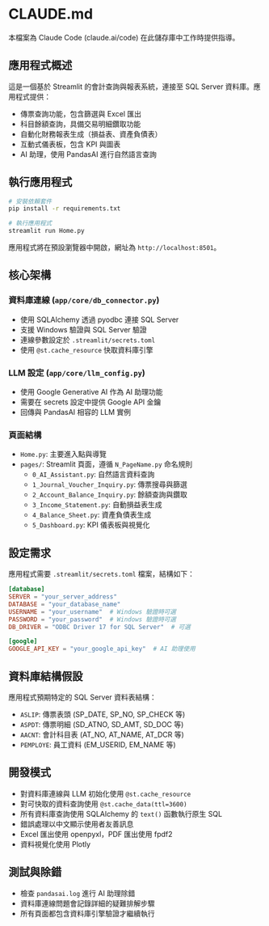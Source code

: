 # CLAUDE.md

本檔案為 Claude Code (claude.ai/code) 在此儲存庫中工作時提供指導。

## 應用程式概述

這是一個基於 Streamlit 的會計查詢與報表系統，連接至 SQL Server 資料庫。應用程式提供：

- 傳票查詢功能，包含篩選與 Excel 匯出
- 科目餘額查詢，具備交易明細鑽取功能
- 自動化財務報表生成（損益表、資產負債表）
- 互動式儀表板，包含 KPI 與圖表
- AI 助理，使用 PandasAI 進行自然語言查詢

## 執行應用程式

```bash
# 安裝依賴套件
pip install -r requirements.txt

# 執行應用程式
streamlit run Home.py
```

應用程式將在預設瀏覽器中開啟，網址為 `http://localhost:8501`。

## 核心架構

### 資料庫連線 (`app/core/db_connector.py`)
- 使用 SQLAlchemy 透過 pyodbc 連接 SQL Server
- 支援 Windows 驗證與 SQL Server 驗證
- 連線參數設定於 `.streamlit/secrets.toml`
- 使用 `@st.cache_resource` 快取資料庫引擎

### LLM 設定 (`app/core/llm_config.py`)
- 使用 Google Generative AI 作為 AI 助理功能
- 需要在 secrets 設定中提供 Google API 金鑰
- 回傳與 PandasAI 相容的 LLM 實例

### 頁面結構
- `Home.py`: 主要進入點與導覽
- `pages/`: Streamlit 頁面，遵循 `N_PageName.py` 命名規則
  - `0_AI_Assistant.py`: 自然語言資料查詢
  - `1_Journal_Voucher_Inquiry.py`: 傳票搜尋與篩選
  - `2_Account_Balance_Inquiry.py`: 餘額查詢與鑽取
  - `3_Income_Statement.py`: 自動損益表生成
  - `4_Balance_Sheet.py`: 資產負債表生成
  - `5_Dashboard.py`: KPI 儀表板與視覺化

## 設定需求

應用程式需要 `.streamlit/secrets.toml` 檔案，結構如下：

```toml
[database]
SERVER = "your_server_address"
DATABASE = "your_database_name"
USERNAME = "your_username"  # Windows 驗證時可選
PASSWORD = "your_password"  # Windows 驗證時可選
DB_DRIVER = "ODBC Driver 17 for SQL Server"  # 可選

[google]
GOOGLE_API_KEY = "your_google_api_key"  # AI 助理使用
```

## 資料庫結構假設

應用程式預期特定的 SQL Server 資料表結構：
- `ASLIP`: 傳票表頭 (SP_DATE, SP_NO, SP_CHECK 等)
- `ASPDT`: 傳票明細 (SD_ATNO, SD_AMT, SD_DOC 等)
- `AACNT`: 會計科目表 (AT_NO, AT_NAME, AT_DCR 等)
- `PEMPLOYE`: 員工資料 (EM_USERID, EM_NAME 等)

## 開發模式

- 對資料庫連線與 LLM 初始化使用 `@st.cache_resource`
- 對可快取的資料查詢使用 `@st.cache_data(ttl=3600)`
- 所有資料庫查詢使用 SQLAlchemy 的 `text()` 函數執行原生 SQL
- 錯誤處理以中文顯示使用者友善訊息
- Excel 匯出使用 openpyxl，PDF 匯出使用 fpdf2
- 資料視覺化使用 Plotly

## 測試與除錯

- 檢查 `pandasai.log` 進行 AI 助理除錯
- 資料庫連線問題會記錄詳細的疑難排解步驟
- 所有頁面都包含資料庫引擎驗證才繼續執行